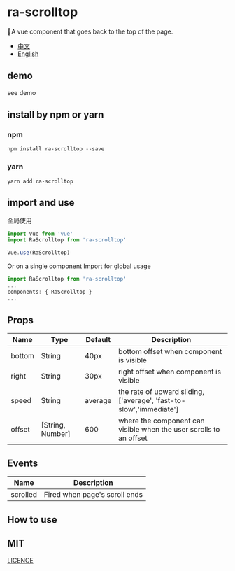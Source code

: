# ra-scrolltop
🌝A vue component that goes back to the top of the page.

- [中文](README.zh-CN.md)
- [English](README.md)
## demo

see demo

## install by npm or yarn

### npm
```shell
npm install ra-scrolltop --save
```
### yarn
```shell
yarn add ra-scrolltop
```

## import and use

全局使用 
```js
import Vue from 'vue'
import RaScrolltop from 'ra-scrolltop'

Vue.use(RaScrolltop)
```
Or on a single component
Import for global usage
```js
import RaScrolltop from 'ra-scrolltop'
...
components: { RaScrolltop }
...
```

## Props

|Name|Type|Default|Description|
|---|---|---|---|
|bottom|String|40px|bottom offset when component is visible|
|right|String|30px|right offset when component is visible|
|speed|String|average|the rate of upward sliding, ['average', 'fast-to-slow','immediate']|
|offset|[String, Number]|600|where the component can visible when the user scrolls to an offset|

##  Events

|Name|Description|
|---|---|
|scrolled|Fired when page's scroll ends|

## How to use

## MIT

[LICENCE](LICENCE)